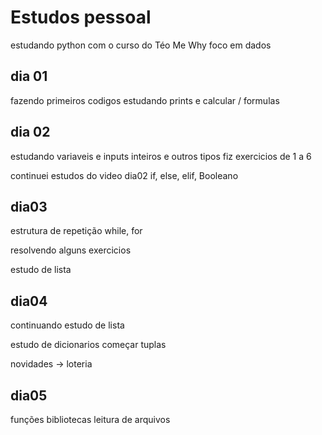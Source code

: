 # Estudos pessoal

estudando python com o curso do Téo Me Why
foco em dados

## dia 01

fazendo primeiros codigos
estudando prints e calcular / formulas

## dia 02

estudando variaveis e inputs
inteiros e outros tipos
fiz exercicios de 1 a 6

continuei estudos do video dia02
if, else, elif, Booleano

## dia03

estrutura de repetição
while, for

resolvendo alguns exercicios

estudo de lista

## dia04

continuando estudo de lista

estudo de dicionarios
começar tuplas

novidades -> loteria

## dia05

funções
bibliotecas
leitura de arquivos
